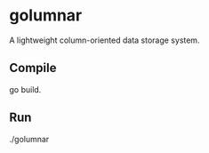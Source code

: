 # golumnar
A lightweight column-oriented data storage system.

## Compile
go build.

## Run
./golumnar


